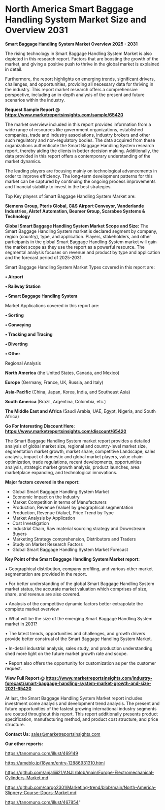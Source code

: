 # North America Smart Baggage Handling System Market Size and Overview 2031

<Strong> Smart Baggage Handling System Market Overview 2025 - 2031</strong>

The rising technology in Smart Baggage Handling System Market is also depicted in this research report. Factors that are boosting the growth of the market, and giving a positive push to thrive in the global market is explained in detail.

Furthermore, the report highlights on emerging trends, significant drivers, challenges, and opportunities, providing all necessary data for thriving in the industry. This report market research offers a comprehensive perspective, including an in-depth analysis of the present and future scenarios within the industry.

<strong>Request Sample Report @ <a href=https://www.marketreportsinsights.com/sample/65420>https://www.marketreportsinsights.com/sample/65420</a></strong>

The market overview included in this report provides information from a wide range of resources like government organizations, established companies, trade and industry associations, industry brokers and other such regulatory and non-regulatory bodies. The data acquired from these organizations authenticate the Smart Baggage Handling System research report, thereby aiding the clients in better decision making. Additionally, the data provided in this report offers a contemporary understanding of the market dynamics.

The leading players are focusing mainly on technological advancements in order to improve efficiency. The long-term development patterns for this market can be captured by continuing the ongoing process improvements and financial stability to invest in the best strategies.

Top Key players of Smart Baggage Handling System Market are:

<strong>Siemens Group, Pteris Global, G&S Airport Conveyor, Vanderlande Industries, Alstef Automation, Beumer Group, Scarabee Systems & Technology</strong>

<strong><b>Global Smart Baggage Handling System Market Scope and Size:</b></strong>
The Smart Baggage Handling System market is declared segment by company, region (country), type, and application. Players, stakeholders, and other participants in the global Smart Baggage Handling System market will gain the market scope as they use the report as a powerful resource. The segmental analysis focuses on revenue and product by type and application and the forecast period of 2025-2031.

Smart Baggage Handling System Market Types covered in this report are:

<strong>• Airport

• Railway Station

• Smart Baggage Handling System</strong>

Market Applications covered in this report are:

<strong>• Sorting

• Conveying

• Tracking and Tracing

• Diverting

• Other</strong> 

Regional Analysis

<strong>North America</strong> (the United States, Canada, and Mexico)

<strong>Europe</strong> (Germany, France, UK, Russia, and Italy)

<strong>Asia-Pacific</strong> (China, Japan, Korea, India, and Southeast Asia)

<strong>South America</strong> (Brazil, Argentina, Colombia, etc.)

<strong>The Middle East and Africa</strong> (Saudi Arabia, UAE, Egypt, Nigeria, and South Africa)

<strong>Go For Interesting Discount Here: <a href=https://www.marketreportsinsights.com/discount/65420>https://www.marketreportsinsights.com/discount/65420</a></strong>

The Smart Baggage Handling System market report provides a detailed analysis of global market size, regional and country-level market size, segmentation market growth, market share, competitive Landscape, sales analysis, impact of domestic and global market players, value chain optimization, trade regulations, recent developments, opportunities analysis, strategic market growth analysis, product launches, area marketplace expanding, and technological innovations.

<strong><b>Major factors covered in the report:</b></strong>
<ul>
  <li>Global Smart Baggage Handling System Market </li>
  <li>Economic Impact on the Industry</li>
  <li>Market Competition in terms of Manufacturers</li>
  <li>Production, Revenue (Value) by geographical segmentation</li>
  <li>Production, Revenue (Value), Price Trend by Type</li>
  <li>Market Analysis by Application</li>
  <li>Cost Investigation</li>
  <li>Industrial Chain, Raw material sourcing strategy and Downstream Buyers</li>
  <li>Marketing Strategy comprehension, Distributors and Traders</li>
  <li>Study on Market Research Factors</li>
  <li>Global Smart Baggage Handling System Market Forecast</li>
</ul>

<strong><b>Key Point of the Smart Baggage Handling System Market report:</b></strong>

• Geographical distribution, company profiling, and various other market segmentation are provided in the report.

• For better understanding of the global Smart Baggage Handling System market status, the accurate market valuation which comprises of size, share, and revenue are also covered.

• Analysis of the competitive dynamic factors better extrapolate the complete market overview

• What will be the size of the emerging Smart Baggage Handling System market in 2031?

• The latest trends, opportunities and challenges, and growth drivers provide better construal of the Smart Baggage Handling System Market.

• In-detail industrial analysis, sales study, and production understanding shed more light on the future market growth rate and scope.

• Report also offers the opportunity for customization as per the customer request.

<strong><b>View Full Report @ <a href=https://www.marketreportsinsights.com/industry-forecast/smart-baggage-handling-system-market-growth-and-size-2021-65420>https://www.marketreportsinsights.com/industry-forecast/smart-baggage-handling-system-market-growth-and-size-2021-65420</a></b></strong>


At last, the Smart Baggage Handling System Market report includes investment come analysis and development trend analysis. The present and future opportunities of the fastest growing international industry segments are coated throughout this report. This report additionally presents product specification, manufacturing method, and product cost structure, and price structure.

<strong>Contact Us:</strong>
sales@marketreportsinsights.com

<strong>Our other reports:</strong>

<a href=https://tanomuno.com/illust/469149>https://tanomuno.com/illust/469149</a>

<a href=https://ameblo.jp/18yam/entry-12886931310.html>https://ameblo.jp/18yam/entry-12886931310.html</a>

<a href=https://github.com/anjaliiii21/ANJL/blob/main/Europe-Electromechanical-Cylinders-Market.md>https://github.com/anjaliiii21/ANJL/blob/main/Europe-Electromechanical-Cylinders-Market.md</a>

<a href=https://github.com/cargo2301/Marketing-trend/blob/main/North-America-Slippery-Course-Doors-Market.md>https://github.com/cargo2301/Marketing-trend/blob/main/North-America-Slippery-Course-Doors-Market.md</a>

<a href=https://tanomuno.com/illust/467854>https://tanomuno.com/illust/467854</a>"
